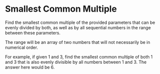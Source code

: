 # Smallest Common Multiple
Find the smallest common multiple of the provided parameters that can be evenly divided by both, as well as by all sequential numbers in the range between these parameters.

The range will be an array of two numbers that will not necessarily be in numerical order.

For example, if given 1 and 3, find the smallest common multiple of both 1 and 3 that is also evenly divisible by all numbers between 1 and 3. The answer here would be 6.
